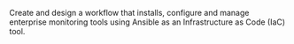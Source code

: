 Create and design a workflow that installs, configure and manage enterprise 
monitoring tools using Ansible as an Infrastructure as Code (IaC) tool.
